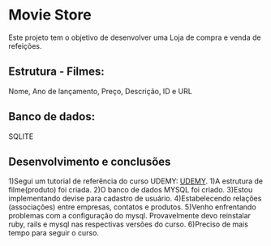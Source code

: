 # Movie Store

Este projeto tem o objetivo de desenvolver uma Loja de compra e venda de refeições.

## Estrutura - Filmes:
Nome, Ano de lançamento, Preço, Descrição, ID e URL

## Banco de dados:
SQLITE

## Desenvolvimento e conclusões
1)Segui um tutorial de referência do curso UDEMY: [UDEMY](https://www.udemy.com/course/learn-how-to-build-a-ruby-on-rails-marketplace-from-scratch/).
1)A estrutura de filme(produto) foi criada. 
2)O banco de dados MYSQL foi criado. 
3)Estou implementando devise para cadastro de usuário.
4)Estabelecendo relações (associações) entre empresas, contatos e produtos. 
5)Venho enfrentando problemas com a configuração do mysql. Provavelmente devo reinstalar ruby, rails e mysql nas respectivas versões do curso.
6)Preciso de mais tempo para seguir o curso.
























